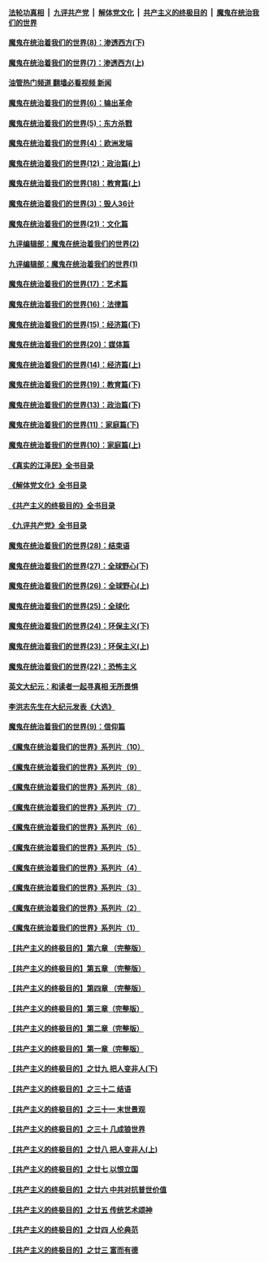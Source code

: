 ####  [法轮功真相](../../../../basic/blob/master/README.md?t=10201601) &nbsp;|&nbsp; [九评共产党](../../../../9ping.md/blob/master/README.md?t=10201601) &nbsp;|&nbsp; [解体党文化](../../../../jtdwh.md/blob/master/README.md?t=10201601)  &nbsp;|&nbsp; [共产主义的终极目的](../../../../gczydzjmd.md/blob/master/README.md?t=10201601) &nbsp;|&nbsp; [魔鬼在统治我们的世界](../../../../mgztzwmdsj.md/blob/master/README.md?t=10201601) 

#### [魔鬼在统治着我们的世界(8)：渗透西方(下)](../pages/nsc422/n10429603.md?t=10201601) 

#### [魔鬼在统治着我们的世界(7)：渗透西方(上)](../pages/nsc422/n10426013.md?t=10201601) 

#### [油管热门频道 翻墙必看视频 新闻](http://209.250.226.216:81/youtube.html?10201601)

#### [魔鬼在统治着我们的世界(6)：输出革命](../pages/nsc422/n10421536.md?t=10201601) 

#### [魔鬼在统治着我们的世界(5)：东方杀戮](../pages/nsc422/n10417707.md?t=10201601) 

#### [魔鬼在统治着我们的世界(4)：欧洲发端](../pages/nsc422/n10414890.md?t=10201601) 

#### [魔鬼在统治着我们的世界(12)：政治篇(上)](../pages/nsc422/n10444576.md?t=10201601) 

#### [魔鬼在统治着我们的世界(18)：教育篇(上)](../pages/nsc422/n10526970.md?t=10201601) 

#### [魔鬼在统治着我们的世界(3)：毁人36计](../pages/nsc422/n10411583.md?t=10201601) 

#### [魔鬼在统治着我们的世界(21)：文化篇](../pages/nsc422/n10597706.md?t=10201601) 

#### [九评编辑部：魔鬼在统治着我们的世界(2)](../pages/nsc422/n10410036.md?t=10201601) 

#### [九评编辑部：魔鬼在统治着我们的世界(1)](../pages/nsc422/n10406825.md?t=10201601) 

#### [魔鬼在统治着我们的世界(17)：艺术篇](../pages/nsc422/n10499093.md?t=10201601) 

#### [魔鬼在统治着我们的世界(16)：法律篇](../pages/nsc422/n10485969.md?t=10201601) 

#### [魔鬼在统治着我们的世界(15)：经济篇(下)](../pages/nsc422/n10469975.md?t=10201601) 

#### [魔鬼在统治着我们的世界(20)：媒体篇](../pages/nsc422/n10586579.md?t=10201601) 

#### [魔鬼在统治着我们的世界(14)：经济篇(上)](../pages/nsc422/n10457370.md?t=10201601) 

#### [魔鬼在统治着我们的世界(19)：教育篇(下)](../pages/nsc422/n10564808.md?t=10201601) 

#### [魔鬼在统治着我们的世界(13)：政治篇(下)](../pages/nsc422/n10448270.md?t=10201601) 

#### [魔鬼在统治着我们的世界(11)：家庭篇(下)](../pages/nsc422/n10440961.md?t=10201601) 

#### [魔鬼在统治着我们的世界(10)：家庭篇(上)](../pages/nsc422/n10435448.md?t=10201601) 

#### [《真实的江泽民》全书目录](../pages/nsc422/n13721399.md?t=10201601) 

#### [《解体党文化》全书目录](../pages/nsc422/n13721157.md?t=10201601) 

#### [《共产主义的终极目的》全书目录](../pages/nsc422/n13721048.md?t=10201601) 

#### [《九评共产党》全书目录](../pages/nsc422/n13708085.md?t=10201601) 

#### [魔鬼在统治着我们的世界(28)：结束语](../pages/nsc422/n10936246.md?t=10201601) 

#### [魔鬼在统治着我们的世界(27)：全球野心(下)](../pages/nsc422/n10928319.md?t=10201601) 

#### [魔鬼在统治着我们的世界(26)：全球野心(上)](../pages/nsc422/n10900318.md?t=10201601) 

#### [魔鬼在统治着我们的世界(25)：全球化](../pages/nsc422/n10788205.md?t=10201601) 

#### [魔鬼在统治着我们的世界(24)：环保主义(下)](../pages/nsc422/n10695307.md?t=10201601) 

#### [魔鬼在统治着我们的世界(23)：环保主义(上)](../pages/nsc422/n10688613.md?t=10201601) 

#### [魔鬼在统治着我们的世界(22)：恐怖主义](../pages/nsc422/n10614727.md?t=10201601) 

#### [英文大纪元：和读者一起寻真相 无所畏惧](../pages/nsc422/n12542027.md?t=10201601) 

#### [李洪志先生在大纪元发表《大选》](../pages/nsc422/n12534746.md?t=10201601) 

#### [魔鬼在统治着我们的世界(9)：信仰篇](../pages/nsc422/n10432159.md?t=10201601) 

#### [《魔鬼在统治着我们的世界》系列片（10）](../pages/nsc422/n12292670.md?t=10201601) 

#### [《魔鬼在统治着我们的世界》系列片（9）](../pages/nsc422/n12290859.md?t=10201601) 

#### [《魔鬼在统治着我们的世界》系列片（8）](../pages/nsc422/n12287445.md?t=10201601) 

#### [《魔鬼在统治着我们的世界》系列片（7）](../pages/nsc422/n12283425.md?t=10201601) 

#### [《魔鬼在统治着我们的世界》系列片（6）](../pages/nsc422/n12282314.md?t=10201601) 

#### [《魔鬼在统治着我们的世界》系列片（5）](../pages/nsc422/n12281419.md?t=10201601) 

#### [《魔鬼在统治着我们的世界》系列片（4）](../pages/nsc422/n12274024.md?t=10201601) 

#### [《魔鬼在统治着我们的世界》系列片（3）](../pages/nsc422/n12271322.md?t=10201601) 

#### [《魔鬼在统治着我们的世界》系列片（2）](../pages/nsc422/n12269049.md?t=10201601) 

#### [《魔鬼在统治着我们的世界》系列片（1）](../pages/nsc422/n12267575.md?t=10201601) 

#### [【共产主义的终极目的】第六章 （完整版）](../pages/nsc422/n11428913.md?t=10201601) 

#### [【共产主义的终极目的】第五章 （完整版）](../pages/nsc422/n11428912.md?t=10201601) 

#### [【共产主义的终极目的】第四章 （完整版）](../pages/nsc422/n11428907.md?t=10201601) 

#### [【共产主义的终极目的】第三章（完整版）](../pages/nsc422/n11428848.md?t=10201601) 

#### [【共产主义的终极目的】第二章（完整版）](../pages/nsc422/n11428831.md?t=10201601) 

#### [【共产主义的终极目的】第一章（完整版）](../pages/nsc422/n11417651.md?t=10201601) 

#### [【共产主义的终极目的】之廿九 把人变非人(下)](../pages/nsc422/n11344140.md?t=10201601) 

#### [【共产主义的终极目的】之三十二 结语](../pages/nsc422/n11360535.md?t=10201601) 

#### [【共产主义的终极目的】之三十一 末世景观](../pages/nsc422/n11351129.md?t=10201601) 

#### [【共产主义的终极目的】之三十 几成狼世界](../pages/nsc422/n11348280.md?t=10201601) 

#### [【共产主义的终极目的】之廿八 把人变非人(上)](../pages/nsc422/n11340492.md?t=10201601) 

#### [【共产主义的终极目的】之廿七 以恨立国](../pages/nsc422/n11336944.md?t=10201601) 

#### [【共产主义的终极目的】之廿六 中共对抗普世价值](../pages/nsc422/n11324785.md?t=10201601) 

#### [【共产主义的终极目的】之廿五 传统艺术颂神](../pages/nsc422/n11296396.md?t=10201601) 

#### [【共产主义的终极目的】之廿四 人伦典范](../pages/nsc422/n11296397.md?t=10201601) 

#### [【共产主义的终极目的】之廿三 富而有德](../pages/nsc422/n11283598.md?t=10201601) 

<img src='http://gfw-breaker.win/goodnews/indexes/nsc422.md' width='0px' height='0px'/>
